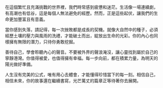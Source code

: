 在這個繁忙且充滿挑戰的世界裡，我們時常感到疲憊和迷茫。生活像一場連續劇，有高潮也有低谷，這是每個人無法避免的經歷。然而，正是這些起伏，讓我們的生命更加豐富且有意義。

當你感到失落，請記得，每一次挫敗都是成長的契機。就像大自然中的種子，必須經歷土壤的壓力與風雨的洗禮，才能破土而出，綻放出生命的光彩。你的內心也同樣擁有無限的潛力，只待你勇敢挖掘。

善待自己，學會聆聽內心的聲音。不要被外界的聲浪淹沒，讓心靈找到屬於自己的寧靜港灣。你值得被愛，也值得擁有幸福。每一步向前，都在積累力量，為明天的陽光做好準備。

人生沒有完美的公式，唯有用心去體會，才能懂得珍惜當下的每一刻。相信自己，相信未來，你的故事還在繼續書寫，光芒萬丈的篇章正等待著你去展開。